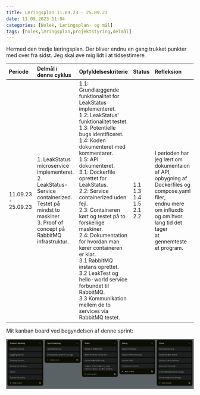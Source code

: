 ```yaml
---
title: Læringsplan 11.09.23 - 25.09.23
date: 11.09.2023 11:04
categories: [Nolek, Læringsplan- og mål]
tags: [nolek,læringsplan,projektstyring,delmål]
---
```

Hermed den tredje læringsplan. Der bliver endnu en gang trukket punkter med over fra sidst. Jeg skal øve mig lidt i at tidsestimere.



| Periode             | Delmål i denne cyklus                                                                                                                                                | Opfyldelseskriterie                                                                                                                                                                                                                                                                                                                                                                                                                                                                                                                                                                                            | Status                                 | Refleksion                                                                                                                                                                                   | Evaluering                                                                                                                                                                                                                                   |
|:--------------------|:---------------------------------------------------------------------------------------------------------------------------------------------------------------------|:---------------------------------------------------------------------------------------------------------------------------------------------------------------------------------------------------------------------------------------------------------------------------------------------------------------------------------------------------------------------------------------------------------------------------------------------------------------------------------------------------------------------------------------------------------------------------------------------------------------|:---------------------------------------|:---------------------------------------------------------------------------------------------------------------------------------------------------------------------------------------------|:---------------------------------------------------------------------------------------------------------------------------------------------------------------------------------------------------------------------------------------------|
| 11.09.23 - 25.09.23 | 1. LeakStatus microservice implementeret.<br>2. LeakStatus-Service containerized. Testet på<br> mindst to maskiner<br>3. Proof of concept på RabbitMQ infrastruktur. | 1.1: Grundlæggende funktionalitet for LeakStatus implementeret.<br>1.2: LeakStatus' funktionalitet testet.<br>1.3: Potentielle bugs identificeret.<br>1.4: Koden dokumenteret med kommentarer.<br>1.5: API dokumenteret.<br>3.1: Dockerfile oprettet for LeakStatus.<br>2.2: Service containerized uden fejl.<br>2.3: Containeren kørt og testet på to forskellige maskiner.<br>2.4: Dokumentation for hvordan man kører containeren er klar.<br>3.1 RabbitMQ instans oprettet.<br>3.2 LeakTest og hello-world service forbundet til RabbitMQ.<br>3.3 Kommunikation mellem de to services via RabbitMQ testet. | 1.1<br>1.3<br>1.4<br>1.5<br>2.1<br>2.2 | I perioden har jeg lært om dokumentaion af API,<br> opbygning af Dockerfiles og compose.yaml filer, <br> endnu mere om influxdb og om hvor lang tid det tager <br>at gennemteste et program. | Da jeg desværre blev ramt a sygdom <br>var der en del af mine delmål som jeg ikke nåede.<br>Jeg ville nok ikke have nået dem alle alligevel,<br> og jeg må erkende, at jeg endnu en gang,<br> har undervurderet hvor lang tid tingene tager. |



Mit kanban board ved begyndelsen af denne sprint:

  <img src="/assets/images/kanban-120923.png" alt="Image should have been here.">

